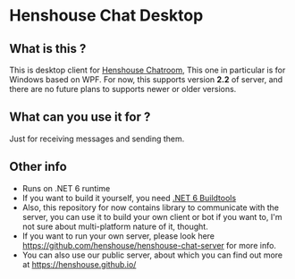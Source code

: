 # Henshouse Chat Desktop
## What is this ?
This is desktop client for [Henshouse Chatroom](https://henshouse.github.io/), This one in particular is for Windows based on WPF.
For now, this supports version __2.2__ of server, and there are no future plans to supports newer or older versions.

## What can you use it for ?
Just for receiving messages and sending them.

## Other info
- Runs on .NET 6 runtime
- If you want to build it yourself, you need [.NET 6 Buildtools](https://visualstudio.microsoft.com/downloads/)
- Also, this repository for now contains library to communicate with the server, you can use it to build your own client or bot if you want to, I'm not sure about multi-platform nature of it, thought.
- If you want to run your own server, please look here https://github.com/henshouse/henshouse-chat-server for more info.
- You can also use our public server, about which you can find out more at https://henshouse.github.io/
